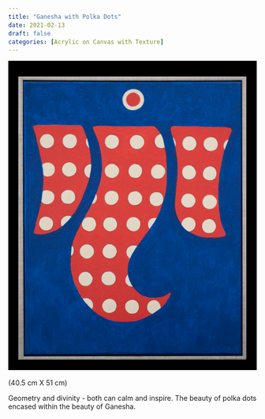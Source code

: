 ```yaml
---
title: "Ganesha with Polka Dots"
date: 2021-02-13
draft: false
categories: [Acrylic on Canvas with Texture]
---
```


![](../../static/images/2021/02/Ganesha-Modern-Polka-dots-1.jpg)

 (40.5 cm X 51 cm)

Geometry and divinity - both can calm and inspire. The beauty of polka dots encased within the beauty of Ganesha.